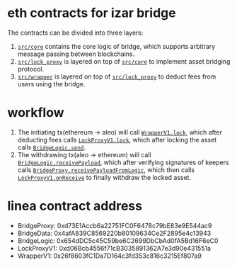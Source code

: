 # eth contracts for izar bridge

The contracts can be divided into three layers:
1. [`src/core`](https://github.com/izar-bridge/eth-contracts/tree/main/src/core) contains the core logic of bridge, which supports arbitrary message passing between blockchains.
2. [`src/lock_proxy`](https://github.com/izar-bridge/eth-contracts/tree/main/src/lock_proxy) is layered on top of [`src/core`](https://github.com/izar-bridge/eth-contracts/tree/main/src/core) to implement asset bridging protocol.
3. [`src/wrapper`](https://github.com/izar-bridge/eth-contracts/tree/main/src/wrapper) is layered on top of [`src/lock_proxy`](https://github.com/izar-bridge/eth-contracts/tree/main/src/lock_proxy) to deduct fees from users using the bridge.

# workflow

1. The initiating tx(ethereum -> aleo) will call [`WrapperV1.lock`](https://github.com/izar-bridge/eth-contracts/blob/f73a7c877bef580d8b15fd9100ec9c27305c7545/src/wrapper/WrapperV1.sol#L73), which after deducting fees calls [`LockProxyV1.lock`](https://github.com/izar-bridge/eth-contracts/blob/f73a7c877bef580d8b15fd9100ec9c27305c7545/src/lock_proxy/LockProxyV1.sol#L61), which after locking the asset calls [`BridgeLogic.send`](https://github.com/izar-bridge/eth-contracts/blob/f73a7c877bef580d8b15fd9100ec9c27305c7545/src/core/BridgeLogic.sol#L20).
2. The withdrawing tx(aleo -> ethereum) will call [`BridgeLogic.receivePayload`](https://github.com/izar-bridge/eth-contracts/blob/f73a7c877bef580d8b15fd9100ec9c27305c7545/src/core/BridgeLogic.sol#L38), which after verifying signatures of keepers calls [`BridgeProxy.receivePayloadFromLogic`](https://github.com/izar-bridge/eth-contracts/blob/f73a7c877bef580d8b15fd9100ec9c27305c7545/src/core/BridgeProxy.sol#L52), which then calls [`LockProxyV1.onReceive`](https://github.com/izar-bridge/eth-contracts/blob/f73a7c877bef580d8b15fd9100ec9c27305c7545/src/lock_proxy/LockProxyV1.sol#L102) to finally withdraw the locked asset.


# linea contract address
- BridgeProxy:		0xd73E1Accb6a22751FC0F6478c79bE83e9E544ac9
- BridgeData:		0x4afA839C8569220b80109634Ce2F2895e4c13943
- BridgeLogic:		0x654dDC5c45C59be6C2699DbCbAd0fA5Bd16F6eC0
- LockProxyV1:		0xd06Bcb4556f71cB3035891362A7e3d90e431551a
- WrapperV1:		0x26f8603fC1Da7D164c3fd353c816c3215Ef807a9
